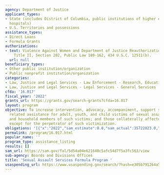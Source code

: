 ```yaml
---
agency: Department of Justice
applicant_types:
- State (includes District of Columbia, public institutions of higher education and
  hospitals)
- U.S. Territories and possessions
assistance_types:
- Direct Loans
- Formula Grants
authorizations:
- text: Violence Against Women and Department of Justice Reauthorization Act of 2005,
    Title II, Section 202, Public Law 109-162, 434 U.S.C. 12511(b).
  url: null
beneficiary_types:
- Other public institution/organization
- Public nonprofit institution/organization
categories:
- Law, Justice and Legal Services - Law Enforcement - Research, Education, Training
- Law, Justice and Legal Services - Legal Services - General Services
cfda: '16.017'
fiscal_year: '2022'
grants_url: https://grants.gov/search-grants?cfda=16.017
layout: program
objective: To increase intervention, advocacy, accompaniment, support services, and
  related assistance for adult, youth, and child victims of sexual assault; family
  and household members of such victims; and those collaterally affected by the victimization,
  except for the perpetrator of such victimization.
obligations: '[{"x":"2022","sam_estimate":0.0,"sam_actual":35722823.0,"usa_spending_actual":35722823.0},{"x":"2023","sam_estimate":51860858.0,"sam_actual":0.0,"usa_spending_actual":51182485.72},{"x":"2024","sam_estimate":51860858.0,"sam_actual":0.0,"usa_spending_actual":53309646.02}]'
permalink: /program/16.017.html
popular_name: ''
program_type: assistance_listing
results: []
sam_url: https://sam.gov/fal/5d54a04e621640c5afc54d7f5a3fc563/view
sub-agency: Boards and Divisions Offices
title: 'Sexual Assault Services Formula Program '
usaspending_url: https://www.usaspending.gov/search/?hash=e305b791264a544d5b5b0912d380fabd
---
```


